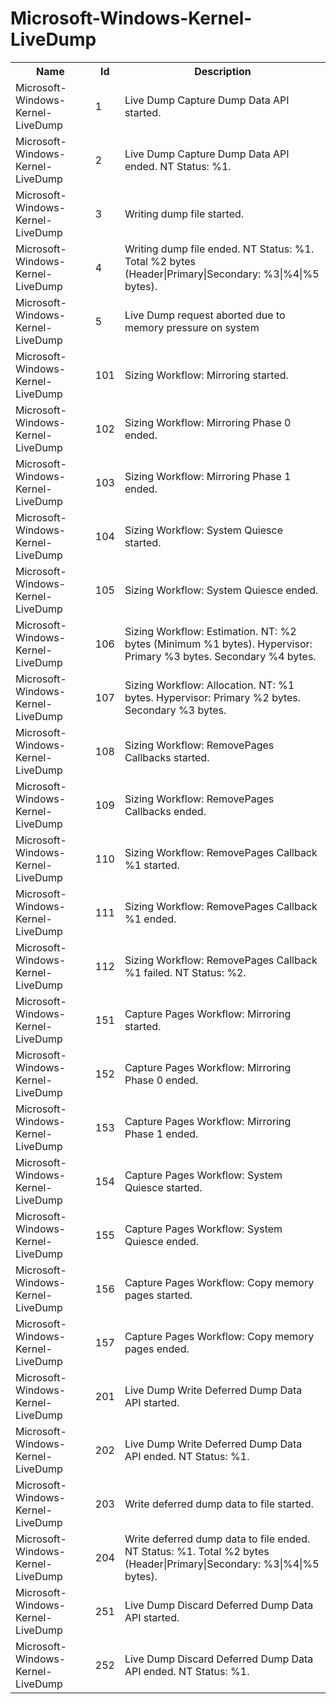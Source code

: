 # Microsoft-Windows-Kernel-LiveDump

<table>
<colgroup><col/><col/><col/></colgroup>
<tr><th>Name</th><th>Id</th><th>Description</th></tr>
<tr><td>Microsoft-Windows-Kernel-LiveDump</td><td>1</td><td>Live Dump Capture Dump Data API started.</td></tr>
<tr><td>Microsoft-Windows-Kernel-LiveDump</td><td>2</td><td>Live Dump Capture Dump Data API ended. NT Status: %1.</td></tr>
<tr><td>Microsoft-Windows-Kernel-LiveDump</td><td>3</td><td>Writing dump file started.</td></tr>
<tr><td>Microsoft-Windows-Kernel-LiveDump</td><td>4</td><td>Writing dump file ended. NT Status: %1. Total %2 bytes (Header|Primary|Secondary: %3|%4|%5 bytes).</td></tr>
<tr><td>Microsoft-Windows-Kernel-LiveDump</td><td>5</td><td>Live Dump request aborted due to memory pressure on system</td></tr>
<tr><td>Microsoft-Windows-Kernel-LiveDump</td><td>101</td><td>Sizing Workflow: Mirroring started.</td></tr>
<tr><td>Microsoft-Windows-Kernel-LiveDump</td><td>102</td><td>Sizing Workflow: Mirroring Phase 0 ended.</td></tr>
<tr><td>Microsoft-Windows-Kernel-LiveDump</td><td>103</td><td>Sizing Workflow: Mirroring Phase 1 ended.</td></tr>
<tr><td>Microsoft-Windows-Kernel-LiveDump</td><td>104</td><td>Sizing Workflow: System Quiesce started.</td></tr>
<tr><td>Microsoft-Windows-Kernel-LiveDump</td><td>105</td><td>Sizing Workflow: System Quiesce ended.</td></tr>
<tr><td>Microsoft-Windows-Kernel-LiveDump</td><td>106</td><td>Sizing Workflow: Estimation. NT: %2 bytes (Minimum %1 bytes). Hypervisor: Primary %3 bytes. Secondary %4 bytes.</td></tr>
<tr><td>Microsoft-Windows-Kernel-LiveDump</td><td>107</td><td>Sizing Workflow: Allocation. NT: %1 bytes. Hypervisor: Primary %2 bytes. Secondary %3 bytes.</td></tr>
<tr><td>Microsoft-Windows-Kernel-LiveDump</td><td>108</td><td>Sizing Workflow: RemovePages Callbacks started.</td></tr>
<tr><td>Microsoft-Windows-Kernel-LiveDump</td><td>109</td><td>Sizing Workflow: RemovePages Callbacks ended.</td></tr>
<tr><td>Microsoft-Windows-Kernel-LiveDump</td><td>110</td><td>Sizing Workflow: RemovePages Callback %1 started.</td></tr>
<tr><td>Microsoft-Windows-Kernel-LiveDump</td><td>111</td><td>Sizing Workflow: RemovePages Callback %1 ended.</td></tr>
<tr><td>Microsoft-Windows-Kernel-LiveDump</td><td>112</td><td>Sizing Workflow: RemovePages Callback %1 failed. NT Status: %2.</td></tr>
<tr><td>Microsoft-Windows-Kernel-LiveDump</td><td>151</td><td>Capture Pages Workflow: Mirroring started.</td></tr>
<tr><td>Microsoft-Windows-Kernel-LiveDump</td><td>152</td><td>Capture Pages Workflow: Mirroring Phase 0 ended.</td></tr>
<tr><td>Microsoft-Windows-Kernel-LiveDump</td><td>153</td><td>Capture Pages Workflow: Mirroring Phase 1 ended.</td></tr>
<tr><td>Microsoft-Windows-Kernel-LiveDump</td><td>154</td><td>Capture Pages Workflow: System Quiesce started.</td></tr>
<tr><td>Microsoft-Windows-Kernel-LiveDump</td><td>155</td><td>Capture Pages Workflow: System Quiesce ended.</td></tr>
<tr><td>Microsoft-Windows-Kernel-LiveDump</td><td>156</td><td>Capture Pages Workflow: Copy memory pages started.</td></tr>
<tr><td>Microsoft-Windows-Kernel-LiveDump</td><td>157</td><td>Capture Pages Workflow: Copy memory pages ended.</td></tr>
<tr><td>Microsoft-Windows-Kernel-LiveDump</td><td>201</td><td>Live Dump Write Deferred Dump Data API started.</td></tr>
<tr><td>Microsoft-Windows-Kernel-LiveDump</td><td>202</td><td>Live Dump Write Deferred Dump Data API ended. NT Status: %1.</td></tr>
<tr><td>Microsoft-Windows-Kernel-LiveDump</td><td>203</td><td>Write deferred dump data to file started.</td></tr>
<tr><td>Microsoft-Windows-Kernel-LiveDump</td><td>204</td><td>Write deferred dump data to file ended. NT Status: %1. Total %2 bytes (Header|Primary|Secondary: %3|%4|%5 bytes).</td></tr>
<tr><td>Microsoft-Windows-Kernel-LiveDump</td><td>251</td><td>Live Dump Discard Deferred Dump Data API started.</td></tr>
<tr><td>Microsoft-Windows-Kernel-LiveDump</td><td>252</td><td>Live Dump Discard Deferred Dump Data API ended. NT Status: %1.</td></tr>
</table>
